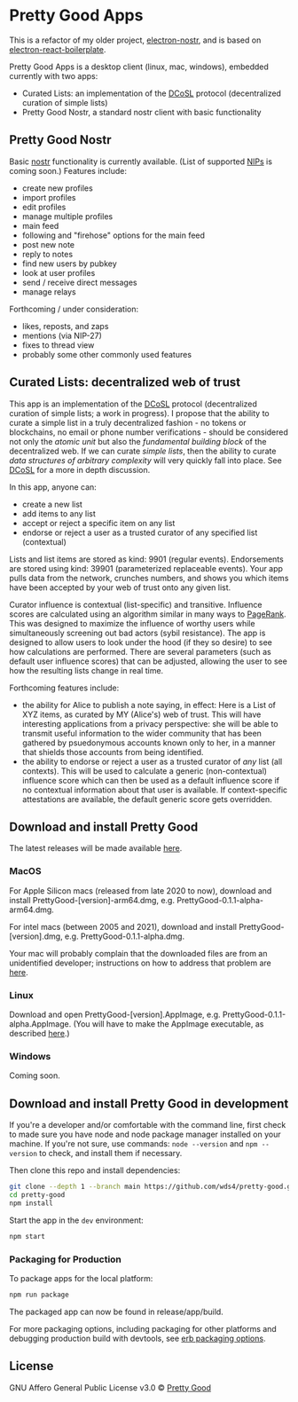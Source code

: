 # Pretty Good Apps

This is a refactor of my older project, [electron-nostr](https://github.com/wds4/electron-react-boilerplate-nostr), and is based on [electron-react-boilerplate](https://github.com/electron-react-boilerplate/electron-react-boilerplate). 

Pretty Good Apps is a desktop client (linux, mac, windows), embedded currently with two apps:
- Curated Lists: an implementation of the [DCoSL](https://github.com/wds4/DCoSL) protocol (decentralized curation of simple lists)
- Pretty Good Nostr, a standard nostr client with basic functionality

## Pretty Good Nostr

Basic [nostr](https://github.com/nostr-protocol/nostr) functionality is currently available. (List of supported [NIPs](https://github.com/nostr-protocol/nips) is coming soon.) Features include:
- create new profiles
- import profiles
- edit profiles
- manage multiple profiles
- main feed
- following and "firehose" options for the main feed
- post new note
- reply to notes
- find new users by pubkey
- look at user profiles
- send / receive direct messages
- manage relays

Forthcoming / under consideration:
- likes, reposts, and zaps
- mentions (via NIP-27)
- fixes to thread view
- probably some other commonly used features

## Curated Lists: decentralized web of trust

This app is an implementation of the [DCoSL](https://github.com/wds4/DCoSL) protocol (decentralized curation of simple lists; a work in progress). I propose that the ability to curate a simple list in a truly decentralized fashion - no tokens or blockchains, no email or phone number verifications - should be considered not only the <i>atomic unit</i> but also the <i>fundamental building block</i> of the decentralized web. If we can curate <i>simple lists</i>, then the ability to curate <i>data structures of arbitrary complexity</i> will very quickly fall into place. See [DCoSL](https://github.com/wds4/DCoSL) for a more in depth discussion.

In this app, anyone can:
- create a new list
- add items to any list
- accept or reject a specific item on any list
- endorse or reject a user as a trusted curator of any specified list (contextual)

Lists and list items are stored as kind: 9901 (regular events). Endorsements are stored using kind: 39901 (parameterized replaceable events). Your app pulls data from the network, crunches numbers, and shows you which items have been accepted by your web of trust onto any given list.

Curator influence is contextual (list-specific) and transitive. Influence scores are calculated using an algorithm similar in many ways to [PageRank](https://en.wikipedia.org/wiki/PageRank). This was designed to maximize the influence of worthy users while simultaneously screening out bad actors (sybil resistance). The app is designed to allow users to look under the hood (if they so desire) to see how calculations are performed. There are several parameters (such as default user influence scores) that can be adjusted, allowing the user to see how the resulting lists change in real time.

Forthcoming features include:
- the ability for Alice to publish a note saying, in effect: Here is a List of XYZ items, as curated by MY (Alice's) web of trust. This will have interesting applications from a privacy perspective: she will be able to transmit useful information to the wider community that has been gathered by psuedonymous accounts known only to her, in a manner that shields those accounts from being identified.
- the ability to endorse or reject a user as a trusted curator of <i>any</i> list (all contexts). This will be used to calculate a generic (non-contextual) influence score which can then be used as a default influence score if no contextual information about that user is available. If context-specific attestations are available, the default generic score gets overridden.

## Download and install Pretty Good 

The latest releases will be made available [here](https://github.com/wds4/pretty-good/releases).

### MacOS

For Apple Silicon macs (released from late 2020 to now), download and install PrettyGood-[version]-arm64.dmg, e.g. PrettyGood-0.1.1-alpha-arm64.dmg.

For intel macs (between 2005 and 2021), download and install PrettyGood-[version].dmg, e.g. PrettyGood-0.1.1-alpha.dmg.

Your mac will probably complain that the downloaded files are from an unidentified developer; instructions on how to address that problem are [here](https://www.macworld.com/article/672947/how-to-open-a-mac-app-from-an-unidentified-developer.html).

### Linux

Download and open PrettyGood-[version].AppImage, e.g. PrettyGood-0.1.1-alpha.AppImage. (You will have to make the AppImage executable, as described [here](https://docs.appimage.org/introduction/quickstart.html).)

### Windows

Coming soon.

## Download and install Pretty Good in development

If you're a developer and/or comfortable with the command line, first check to made sure you have node and node package manager installed on your machine. If you're not sure, use commands: `node --version` and `npm --version` to check, and install them if necessary.

Then clone this repo and install dependencies:

```bash
git clone --depth 1 --branch main https://github.com/wds4/pretty-good.git pretty-good
cd pretty-good
npm install
```

Start the app in the `dev` environment:

```bash
npm start
```

### Packaging for Production

To package apps for the local platform:

```bash
npm run package
```

The packaged app can now be found in release/app/build.

For more packaging options, including packaging for other platforms and debugging production build with devtools, see [erb packaging options](https://electron-react-boilerplate.js.org/docs/packaging).

## License

GNU Affero General Public License v3.0 © [Pretty Good](https://github.com/wds4/pretty-good)
